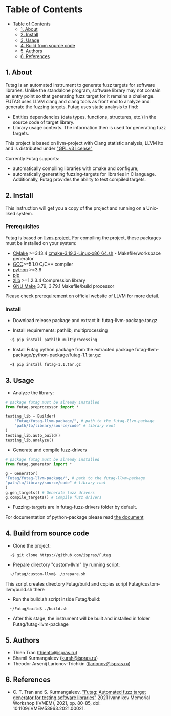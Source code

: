 # Table of Contents

- [Table of Contents](#table-of-contents)
  - [1. About](#1-about)
  - [2. Install](#2-install)
  - [3. Usage](#3-usage)
  - [4. Build from source code](#4-build-from-source-code)
  - [5. Authors](#5-authors)
  - [6. References](#6-references)

## 1. About

Futag is an automated instrument to generate fuzz targets for software libraries.
Unlike the standalone program, software library may not contain an entry point so that generating fuzz target for it remains a challenge.
FUTAG uses LLVM clang and clang tools as front end to analyze and generate the fuzzing targets.
Futag uses static analysis to find:
- Entities dependencies (data types, functions, structures, etc.) in the source code of target library.
- Library usage contexts.
The information then is used for generating fuzz targets.

This project is based on llvm-project with Clang statistic analysis, LLVM lto and is distributed under ["GPL v3 license"](https://llvm.org/docs/DeveloperPolicy.html#new-llvm-project-license-framework)

Currently Futag supports:
- automatically compiling libraries with cmake and configure;
- automatically generating fuzzing-targets for libraries in C language.
Additionally, Futag provides the ability to test compiled targets.

## 2. Install

This instruction will get you a copy of the project and running on a Unix-liked system. 

### Prerequisites

Futag is based on [llvm-project](https://llvm.org/). For compiling the project, these packages must be installed on your system:

- [CMake](https://cmake.org/) >=3.13.4 [cmake-3.19.3-Linux-x86_64.sh](https://github.com/Kitware/CMake/releases/download/v3.19.3/cmake-3.19.3-Linux-x86_64.sh) - Makefile/workspace generator
- [GCC](https://gcc.gnu.org/)>=5.1.0 C/C++ compiler
- [python](https://www.python.org/) >=3.6 
- [pip](https://pypi.org/project/pip/)
- [zlib](http://zlib.net/) >=1.2.3.4 Compression library
- [GNU Make](http://savannah.gnu.org/projects/make) 3.79, 3.79.1 Makefile/build processor

Please check [prerequirement](https://llvm.org/docs/GettingStarted.html#requirements) on official website of LLVM for more detail.

### Install

- Download release package and extract it: futag-llvm-package.tar.gz

- Install requirements: pathlib, multiprocessing
```bash
  ~$ pip install pathlib multiprocessing
```
- Install Futag python package from the extracted package futag-llvm-package/python-package/futag-1.1.tar.gz:

```bash
  ~$ pip install futag-1.1.tar.gz
```

## 3. Usage

- Analyze the library:

```python
# package futag must be already installed
from futag.preprocessor import *

testing_lib = Builder(
    "Futag/futag-llvm-package/", # path to the futag-llvm-package
    "path/to/library/source/code" # library root
)
testing_lib.auto_build()
testing_lib.analyze()
```

- Generate and compile fuzz-drivers

```python
# package futag must be already installed
from futag.generator import *

g = Generator(
"Futag/futag-llvm-package/", # path to the futag-llvm-package
"path/to/library/source/code" # library root
)
g.gen_targets() # Generate fuzz drivers
g.compile_targets() # Compile fuzz drivers
```
- Fuzzing-targets are in futag-fuzz-drivers folder by default.

For documentation of python-package please read [the document](https://github.com/ispras/Futag/tree/main/src/python/futag-package)

## 4. Build from source code

- Clone the project:

```bash
  ~$ git clone https://github.com/ispras/Futag
```
- Prepare directory "custom-llvm" by running script:
```bash
  ~/Futag/custom-llvm$ ./prepare.sh
```
This script creates directory Futag/build and copies script Futag/custom-llvm/build.sh there

- Run the build.sh script inside Futag/build:
```bash
  ~/Futag/build$ ./build.sh
```

- After this stage, the instrument will be built and installed in folder Futag/futag-llvm-package

## 5. Authors

- Thien Tran (thientc@ispras.ru)
- Shamil Kurmangaleev (kursh@ispras.ru)
- Theodor Arsenij Larionov-Trichkin (tlarionov@ispras.ru)

## 6. References

- C. T. Tran and S. Kurmangaleev, ["Futag: Automated fuzz target generator for testing software libraries"](https://ieeexplore.ieee.org/document/9693749) 2021 Ivannikov Memorial Workshop (IVMEM), 2021, pp. 80-85, doi: 10.1109/IVMEM53963.2021.00021.